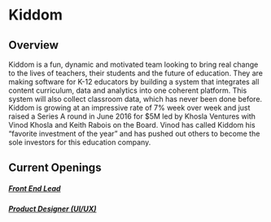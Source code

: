 # Kiddom

## Overview
Kiddom is a fun, dynamic and motivated team looking to bring real change to the lives of teachers, their students and the future of education. They are making software for K-12 educators by building a system that integrates all content curriculum, data and analytics into one coherent platform. This system will also collect classroom data, which has never been done before. Kiddom is growing at an impressive rate of 7% week over week and just raised a Series A round in June 2016 for $5M led by Khosla Ventures with Vinod Khosla and Keith Rabois on the Board. Vinod has called Kiddom his “favorite investment of the year” and has pushed out others to become the sole investors for this education company.

## Current Openings
##### [Front End Lead](https://github.com/the31337/jobs/blob/master/kiddom/front-end-lead.md)
##### [Product Designer (UI/UX)](https://github.com/the31337/jobs/blob/master/kiddom/product-designer-ui-ux.md)
